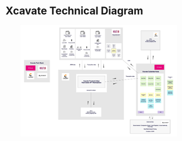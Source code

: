 # Xcavate Technical Diagram



<figure><img src=".gitbook/assets/Xcavate-2023.jpg" alt=""><figcaption></figcaption></figure>
